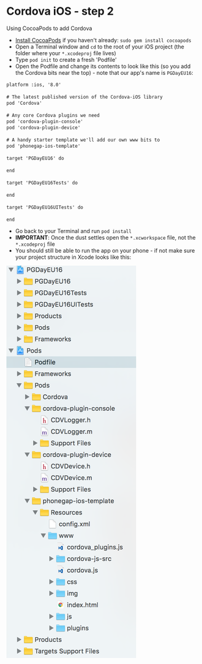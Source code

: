 Cordova iOS - step 2
====================
Using CocoaPods to add Cordova

- [Install CocoaPods](https://guides.cocoapods.org/using/getting-started.html) if you haven't already: `sudo gem install cocoapods`
- Open a Terminal window and `cd` to the root of your iOS project (the folder where your `*.xcodeproj` file lives)
- Type `pod init` to create a fresh 'Podfile'
- Open the Podfile and change its contents to look like this (so you add the Cordova bits near the top) - note that our app's name is `PGDayEU16`:

```
platform :ios, '8.0'

# The latest published version of the Cordova-iOS library
pod 'Cordova'

# Any core Cordova plugins we need
pod 'cordova-plugin-console'
pod 'cordova-plugin-device'

# A handy starter template we'll add our own www bits to
pod 'phonegap-ios-template'

target 'PGDayEU16' do

end

target 'PGDayEU16Tests' do

end

target 'PGDayEU16UITests' do

end
```

- Go back to your Terminal and run `pod install`
- __IMPORTANT__: Once the dust settles open the `*.xcworkspace` file, not the `*.xcodeproj` file
- You should still be able to run the app on your phone - if not make sure your project structure in Xcode looks like this:

![ScreenShot](xcode-project-structure.png)